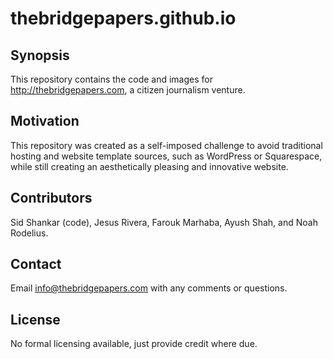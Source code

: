 # thebridgepapers.github.io

## Synopsis

This repository contains the code and images for http://thebridgepapers.com, a citizen journalism venture.

## Motivation

This repository was created as a self-imposed challenge to avoid traditional hosting and website template sources, such as WordPress or Squarespace, while still creating an aesthetically pleasing and innovative website. 

## Contributors

Sid Shankar (code), Jesus Rivera, Farouk Marhaba, Ayush Shah, and Noah Rodelius.

## Contact

Email info@thebridgepapers.com with any comments or questions.

## License

No formal licensing available, just provide credit where due.
